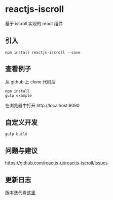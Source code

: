 # reactjs-iscroll

基于 iscroll 实现的 react 组件

## 引入

```
npm install reactjs-iscroll --save
```

## 查看例子

从 github 上 clone 代码后

```
npm install
gulp example
```

在浏览器中打开 http://localhost:9090

## 自定义开发

```
gulp build
```

## 问题与建议

https://github.com/reactjs-ui/reactjs-iscroll/issues

## 更新日志

版本迭代看[这里](./VERSION.md)
